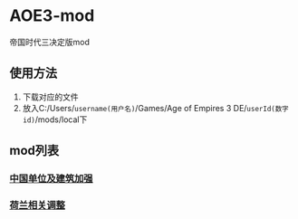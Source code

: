 <!--
 * @Author: Fullsize
 * @Date: 2021-12-12 23:47:19
 * @LastEditors: Fullsize
 * @LastEditTime: 2021-12-24 15:37:43
 * @FilePath: /AOE3-mod/README.md
-->
# AOE3-mod
帝国时代三决定版mod
## 使用方法
1. 下载对应的文件
2. 放入C:/Users/`username(用户名)`/Games/Age of Empires 3 DE/`userId(数字id)`/mods/local下
## mod列表
### [中国单位及建筑加强](/chinese%20units%20strengthen/README.md)
### [荷兰相关调整](/荷兰加强/README.md)


